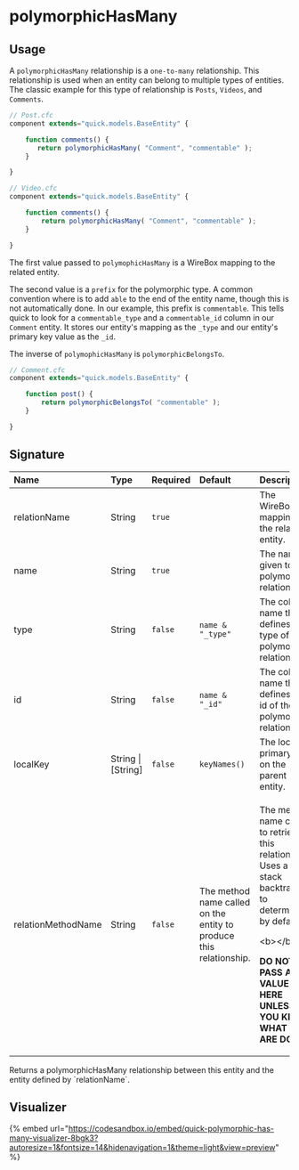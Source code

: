 # polymorphicHasMany

## Usage

A `polymorphicHasMany` relationship is a `one-to-many` relationship. This relationship is used when an entity can belong to multiple types of entities. The classic example for this type of relationship is `Posts`, `Videos`, and `Comments`.

```javascript
// Post.cfc
component extends="quick.models.BaseEntity" {

    function comments() {
       return polymorphicHasMany( "Comment", "commentable" );
    }

}
```

```javascript
// Video.cfc
component extends="quick.models.BaseEntity" {

    function comments() {
        return polymorphicHasMany( "Comment", "commentable" );
    }

}
```

The first value passed to `polymophicHasMany` is a WireBox mapping to the related entity.

The second value is a `prefix` for the polymorphic type. A common convention where is to add `able` to the end of the entity name, though this is not automatically done. In our example, this prefix is `commentable`. This tells quick to look for a `commentable_type` and a `commentable_id` column in our `Comment` entity. It stores our entity's mapping as the `_type` and our entity's primary key value as the `_id`.

The inverse of `polymophicHasMany` is `polymorphicBelongsTo`.

```javascript
// Comment.cfc
component extends="quick.models.BaseEntity" {

    function post() {
        return polymorphicBelongsTo( "commentable" );
    }

}
```

## Signature

<table>
  <thead>
    <tr>
      <th style="text-align:left">Name</th>
      <th style="text-align:left">Type</th>
      <th style="text-align:left">Required</th>
      <th style="text-align:left">Default</th>
      <th style="text-align:left">Description</th>
    </tr>
  </thead>
  <tbody>
    <tr>
      <td style="text-align:left">relationName</td>
      <td style="text-align:left">String</td>
      <td style="text-align:left"><code>true</code>
      </td>
      <td style="text-align:left"></td>
      <td style="text-align:left">The WireBox mapping for the related entity.</td>
    </tr>
    <tr>
      <td style="text-align:left">name</td>
      <td style="text-align:left">String</td>
      <td style="text-align:left"><code>true</code>
      </td>
      <td style="text-align:left"></td>
      <td style="text-align:left">The name given to the polymorphic relationship.</td>
    </tr>
    <tr>
      <td style="text-align:left">type</td>
      <td style="text-align:left">String</td>
      <td style="text-align:left"><code>false</code>
      </td>
      <td style="text-align:left"><code>name &amp; &quot;_type&quot;</code>
      </td>
      <td style="text-align:left">The column name that defines the type of the polymorphic relationship.</td>
    </tr>
    <tr>
      <td style="text-align:left">id</td>
      <td style="text-align:left">String</td>
      <td style="text-align:left"><code>false</code>
      </td>
      <td style="text-align:left"><code>name &amp; &quot;_id&quot;</code>
      </td>
      <td style="text-align:left">The column name that defines the id of the polymorphic relationship.</td>
    </tr>
    <tr>
      <td style="text-align:left">localKey</td>
      <td style="text-align:left">String | [String]</td>
      <td style="text-align:left"><code>false</code>
      </td>
      <td style="text-align:left"><code>keyNames()</code>
      </td>
      <td style="text-align:left">The local primary key on the parent entity.</td>
    </tr>
    <tr>
      <td style="text-align:left">relationMethodName</td>
      <td style="text-align:left">String</td>
      <td style="text-align:left"><code>false</code>
      </td>
      <td style="text-align:left">The method name called on the entity to produce this relationship.</td>
      <td
      style="text-align:left">
        <p>The method name called to retrieve this relationship. Uses a stack backtrace
          to determine by default.</p>
        <p>&lt;b&gt;&lt;/b&gt;</p>
        <p><b>DO NOT PASS A VALUE HERE UNLESS YOU KNOW WHAT YOU ARE DOING.</b>
        </p>
        </td>
    </tr>
  </tbody>
</table>Returns a polymorphicHasMany relationship between this entity and the entity defined by `relationName`.

## Visualizer

{% embed url="https://codesandbox.io/embed/quick-polymorphic-has-many-visualizer-8bgk3?autoresize=1&fontsize=14&hidenavigation=1&theme=light&view=preview" %}



